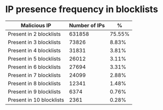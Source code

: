 # IP presence frequency in blocklists
| Malicious IP | Number of IPs | % |
|----|----|----|
| Present in 2 blocklists | 631858 | 75.55% |
| Present in 3 blocklists | 73826 | 8.83% |
| Present in 4 blocklists | 31831 | 3.81% |
| Present in 5 blocklists | 26012 | 3.11% |
| Present in 6 blocklists | 27694 | 3.31% |
| Present in 7 blocklists | 24099 | 2.88% |
| Present in 8 blocklists | 12341 | 1.48% |
| Present in 9 blocklists | 6374 | 0.76% |
| Present in 10 blocklists | 2361 | 0.28% |
